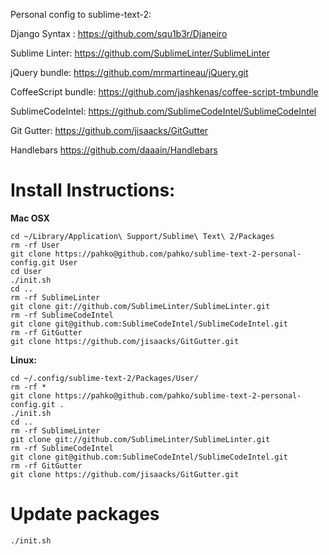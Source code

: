 Personal config to sublime-text-2:

Django Syntax : <https://github.com/squ1b3r/Djaneiro>

Sublime Linter: <https://github.com/SublimeLinter/SublimeLinter>

jQuery bundle: <https://github.com/mrmartineau/jQuery.git>

CoffeeScript bundle: <https://github.com/jashkenas/coffee-script-tmbundle>

SublimeCodeIntel: <https://github.com/SublimeCodeIntel/SublimeCodeIntel>

Git Gutter: <https://github.com/jisaacks/GitGutter>

Handlebars <https://github.com/daaain/Handlebars>

# Install Instructions:

**Mac OSX**

    cd ~/Library/Application\ Support/Sublime\ Text\ 2/Packages
    rm -rf User
    git clone https://pahko@github.com/pahko/sublime-text-2-personal-config.git User
    cd User
    ./init.sh
    cd ..
    rm -rf SublimeLinter
    git clone git://github.com/SublimeLinter/SublimeLinter.git
    rm -rf SublimeCodeIntel
    git clone git@github.com:SublimeCodeIntel/SublimeCodeIntel.git
    rm -rf GitGutter
    git clone https://github.com/jisaacks/GitGutter.git

**Linux:**

    cd ~/.config/sublime-text-2/Packages/User/
    rm -rf *
    git clone https://pahko@github.com/pahko/sublime-text-2-personal-config.git .
    ./init.sh
    cd ..
    rm -rf SublimeLinter
    git clone git://github.com/SublimeLinter/SublimeLinter.git
    rm -rf SublimeCodeIntel
    git clone git@github.com:SublimeCodeIntel/SublimeCodeIntel.git
    rm -rf GitGutter
    git clone https://github.com/jisaacks/GitGutter.git

# Update packages

    ./init.sh
